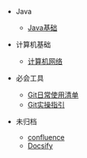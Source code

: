 
* Java

  * [Java基础](./docs/b-1面试题总结-Java基础.md)

* 计算机基础

  * [计算机网络](./docs/c-1计算机网络.md)
  
* 必会工具
  * [Git日常使用清单](docs/d-1Git日常使用清单.md)
  * [Git实操指引](docs/e-2Git指引手册.md)  
  
* 未归档
  * [confluence](./docs/e-1docker%20部署Confluence.md)
  * [Docsify](./e-3Docsify搭建GitHub.md)  

